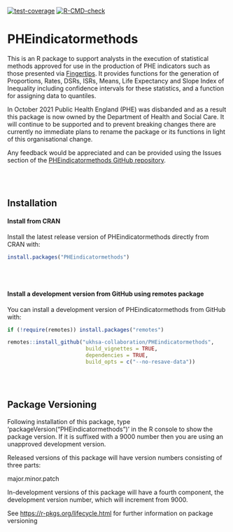 
<!-- README.md is generated from README.Rmd. Please edit that file -->

[![test-coverage](https://github.com/ukhsa-collaboration/PHEindicatormethods/actions/workflows/test-coverage.yaml/badge.svg)](https://github.com/ukhsa-collaboration/PHEindicatormethods/actions/workflows/test-coverage.yaml)
[![R-CMD-check](https://github.com/ukhsa-collaboration/PHEindicatormethods/actions/workflows/R-CMD-check.yaml/badge.svg)](https://github.com/ukhsa-collaboration/PHEindicatormethods/actions/workflows/R-CMD-check.yaml)

# PHEindicatormethods

This is an R package to support analysts in the execution of statistical
methods approved for use in the production of PHE indicators such as
those presented via [Fingertips](https://fingertips.phe.org.uk/). It
provides functions for the generation of Proportions, Rates, DSRs, ISRs,
Means, Life Expectancy and Slope Index of Inequality including
confidence intervals for these statistics, and a function for assigning
data to quantiles.

In October 2021 Public Health England (PHE) was disbanded and as a
result this package is now owned by the Department of Health and Social
Care. It will continue to be supported and to prevent breaking changes
there are currently no immediate plans to rename the package or its
functions in light of this organisational change.

Any feedback would be appreciated and can be provided using the Issues
section of the [PHEindicatormethods GitHub
repository](https://github.com/ukhsa-collaboration/PHEindicatormethods).

<br/> <br/>

## Installation

#### Install from CRAN

Install the latest release version of PHEindicatormethods directly from
CRAN with:

``` r
install.packages("PHEindicatormethods")
```

<br/> <br/>

#### Install a development version from GitHub using remotes package

You can install a development version of PHEindicatormethods from GitHub
with:

``` r
if (!require(remotes)) install.packages("remotes")

remotes::install_github("ukhsa-collaboration/PHEindicatormethods",
                         build_vignettes = TRUE,
                         dependencies = TRUE,
                         build_opts = c("--no-resave-data"))
```

<br/> <br/>

## Package Versioning

Following installation of this package, type
‘packageVersion(“PHEindicatormethods”)’ in the R console to show the
package version. If it is suffixed with a 9000 number then you are using
an unapproved development version.

Released versions of this package will have version numbers consisting
of three parts:

major.minor.patch

In-development versions of this package will have a fourth component,
the development version number, which will increment from 9000.

See <https://r-pkgs.org/lifecycle.html> for further information on
package versioning
